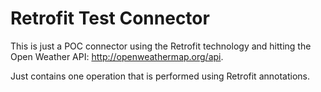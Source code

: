 # Retrofit Test Connector
This is just a POC connector using the Retrofit technology and hitting the Open Weather API: http://openweathermap.org/api.

Just contains one operation that is performed using Retrofit annotations.